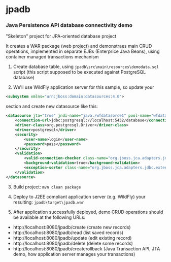 # jpadb
### Java Persistence API database connectivity demo

"Skeleton" project for JPA-oriented database project 

It creates a WAR package (web project) and demonstraes main CRUD operations, implemented in separate EJBs (Enterprice Java Beans), using container managed transactions mechanism

1. Create database table, using `jpadb\src\main\resources\demodata.sql` script (this script supposed to be executed against PostgreSQL database)

2. We'll use WildFly application server for this sample, so update your 
```xml
<subsystem xmlns="urn:jboss:domain:datasources:4.0"> 
```
section and create new datasource like this:
```xml
<datasource jta="true" jndi-name="java:/wfdatasorce1" pool-name="wfdatasorce1" enabled="true" use-ccm="true">
    <connection-url>jdbc:postgresql://localhost:5432/database</connection-url>
    <driver-class>org.postgresql.Driver</driver-class>
    <driver>postgresql</driver>
    <security>
        <user-name>login</user-name>
        <password>pass</password>
    </security>
    <validation>
        <valid-connection-checker class-name="org.jboss.jca.adapters.jdbc.extensions.postgres.PostgreSQLValidConnectionChecker"/>
        <background-validation>true</background-validation>
        <exception-sorter class-name="org.jboss.jca.adapters.jdbc.extensions.postgres.PostgreSQLExceptionSorter"/>
    </validation>
</datasource>
```

3. Build project: `mvn clean package`

4. Deploy to J2EE compliant application server (e.g. WildFly) your resulting: `jpadb\target\jpadb.war`

5. After application successfully deployed, demo CRUD operations should be available at the following URLs: 
* http://localhost:8080/jpadb/create (create new records)
* http://localhost:8080/jpadb/read (list saved records)
* http://localhost:8080/jpadb/update (edit existing record)
* http://localhost:8080/jpadb/delete (delete some records)
* http://localhost:8080/jpadb/createrollback (Java Transaction API, JTA demo, how application server manages your transactions) 
